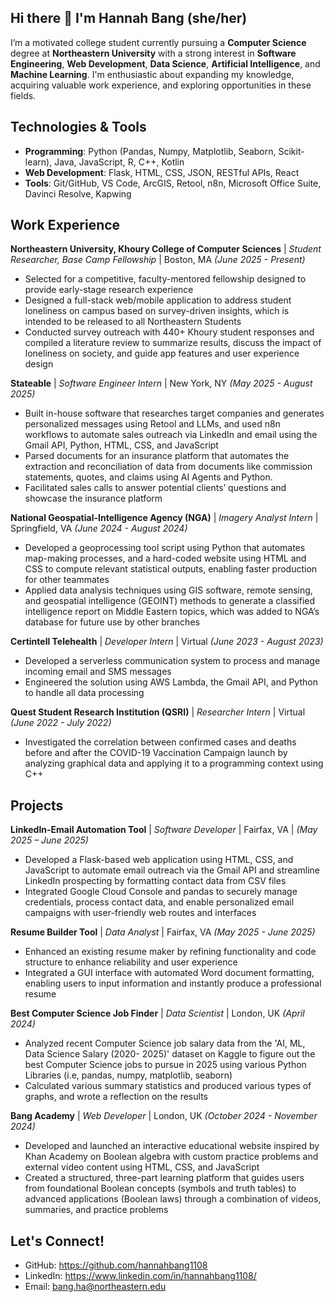 ## Hi there 👋 I'm Hannah Bang (she/her)

I’m a motivated college student currently pursuing a **Computer Science** degree at **Northeastern University** with a strong interest in **Software Engineering**, **Web Development**, **Data Science**, **Artificial Intelligence**, and **Machine Learning**. I'm enthusiastic about expanding my knowledge, acquiring valuable work experience, and exploring opportunities in these fields.

## Technologies & Tools

- **Programming**: Python (Pandas, Numpy, Matplotlib, Seaborn, Scikit-learn), Java, JavaScript, R, C++, Kotlin
- **Web Development**: Flask, HTML, CSS, JSON, RESTful APIs, React
- **Tools**: Git/GitHub, VS Code, ArcGIS, Retool, n8n, Microsoft Office Suite, Davinci Resolve, Kapwing

## Work Experience

**Northeastern University, Khoury College of Computer Sciences** | _Student Researcher, Base Camp Fellowship_ | Boston, MA _(June 2025 - Present)_    

- Selected for a competitive, faculty-mentored fellowship designed to provide early-stage research experience
- Designed a full-stack web/mobile application to address student loneliness on campus based on survey-driven insights, which is intended to be released to all Northeastern Students
- Conducted survey outreach with 440+ Khoury student responses and compiled a literature review to summarize results, discuss the impact of loneliness on society, and guide app features and user experience design

**Stateable** | _Software Engineer Intern_ | New York, NY _(May 2025 - August 2025)_     

- Built in-house software that researches target companies and generates personalized messages using Retool and LLMs, and used n8n workflows to automate sales outreach via LinkedIn and email using the Gmail API, Python, HTML, CSS, and JavaScript
- Parsed documents for an insurance platform that automates the extraction and reconciliation of data from documents like commission statements, quotes, and claims using AI Agents and Python.
- Facilitated sales calls to answer potential clients’ questions and showcase the insurance platform

**National Geospatial-Intelligence Agency (NGA)** | _Imagery Analyst Intern_ | Springfield, VA _(June 2024 - August 2024)_             

- Developed a geoprocessing tool script using Python that automates map-making processes, and a hard-coded website using HTML and CSS to compute relevant statistical outputs, enabling faster production for other teammates
- Applied data analysis techniques using GIS software, remote sensing, and geospatial intelligence (GEOINT) methods to generate a classified intelligence report on Middle Eastern topics, which was added to NGA’s database for future use by other branches
                                                                                                                           
**Certintell Telehealth** | _Developer Intern_ | Virtual _(June 2023 - August 2023)_    

- Developed a serverless communication system to process and manage incoming email and SMS messages
- Engineered the solution using AWS Lambda, the Gmail API, and Python to handle all data processing

**Quest Student Research Institution (QSRI)** | _Researcher Intern_ | Virtual _(June 2022 - July 2022)_                                

- Investigated the correlation between confirmed cases and deaths before and after the COVID-19 Vaccination Campaign launch by analyzing graphical data and applying it to a programming context using C++

## Projects

**LinkedIn-Email Automation Tool** | _Software Developer_ | Fairfax, VA | _(May 2025 – June 2025)_  
- Developed a Flask-based web application using HTML, CSS, and JavaScript to automate email outreach via the Gmail API and streamline LinkedIn prospecting by formatting contact data from CSV files
- Integrated Google Cloud Console and pandas to securely manage credentials, process contact data, and enable personalized email campaigns with user-friendly web routes and interfaces

**Resume Builder Tool** | _Data Analyst_ | Fairfax, VA _(May 2025 - June 2025)_

- Enhanced an existing resume maker by refining functionality and code structure to enhance reliability and user experience
- Integrated a GUI interface with automated Word document formatting, enabling users to input information and instantly produce a professional resume

**Best Computer Science Job Finder** | _Data Scientist_ | London, UK _(April 2024)_

- Analyzed recent Computer Science job salary data from the 'AI, ML, Data Science Salary (2020- 2025)' dataset on Kaggle to figure out the best Computer Science jobs to pursue in 2025 using various Python Libraries (i.e, pandas, numpy, matplotlib, seaborn)
- Calculated various summary statistics and produced various types of graphs, and wrote a reflection on the results

**Bang Academy** | _Web Developer_ | London, UK _(October 2024 - November 2024)_

- Developed and launched an interactive educational website inspired by Khan Academy on Boolean algebra with custom practice problems and external video content using HTML, CSS, and JavaScript
- Created a structured, three-part learning platform that guides users from foundational Boolean concepts (symbols and truth tables) to advanced applications (Boolean laws) through a combination of videos, summaries, and practice problems

## Let's Connect!

- GitHub: https://github.com/hannahbang1108
- LinkedIn: https://www.linkedin.com/in/hannahbang1108/
- Email: bang.ha@northeastern.edu

